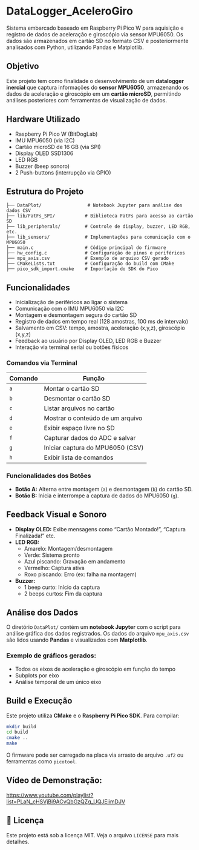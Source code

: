 
# DataLogger_AceleroGiro

Sistema embarcado baseado em Raspberry Pi Pico W para aquisição e registro de dados de aceleração e giroscópio via sensor MPU6050. Os dados são armazenados em cartão SD no formato CSV e posteriormente analisados com Python, utilizando Pandas e Matplotlib.

## Objetivo

Este projeto tem como finalidade o desenvolvimento de um **datalogger inercial** que captura informações do **sensor MPU6050**, armazenando os dados de aceleração e giroscópio em um **cartão microSD**, permitindo análises posteriores com ferramentas de visualização de dados.

## Hardware Utilizado

- Raspberry Pi Pico W (BitDogLab)
- IMU MPU6050 (via I2C)
- Cartão microSD de 16 GB (via SPI)
- Display OLED SSD1306
- LED RGB
- Buzzer (beep sonoro)
- 2 Push-buttons (interrupção via GPIO)

## Estrutura do Projeto

```
├── DataPlot/                 # Notebook Jupyter para análise dos dados CSV
├── lib/FatFs_SPI/           # Biblioteca FatFs para acesso ao cartão SD
├── lib_peripherals/         # Controle de display, buzzer, LED RGB, etc.
├── lib_sensors/             # Implementações para comunicação com o MPU6050
├── main.c                   # Código principal do firmware
├── hw_config.c              # Configuração de pinos e periféricos
├── mpu_axis.csv             # Exemplo de arquivo CSV gerado
├── CMakeLists.txt           # Configuração do build com CMake
├── pico_sdk_import.cmake    # Importação do SDK do Pico
```

## Funcionalidades

- Inicialização de periféricos ao ligar o sistema
- Comunicação com o IMU MPU6050 via I2C
- Montagem e desmontagem segura do cartão SD
- Registro de dados em tempo real (128 amostras, 100 ms de intervalo)
- Salvamento em CSV: tempo, amostra, aceleração (x,y,z), giroscópio (x,y,z)
- Feedback ao usuário por Display OLED, LED RGB e Buzzer
- Interação via terminal serial ou botões físicos

### Comandos via Terminal

| Comando | Função                              |
|---------|-------------------------------------|
| `a`     | Montar o cartão SD                  |
| `b`     | Desmontar o cartão SD               |
| `c`     | Listar arquivos no cartão           |
| `d`     | Mostrar o conteúdo de um arquivo    |
| `e`     | Exibir espaço livre no SD           |
| `f`     | Capturar dados do ADC e salvar      |
| `g`     | Iniciar captura do MPU6050 (CSV)    |
| `h`     | Exibir lista de comandos            |

### Funcionalidades dos Botões

- **Botão A:** Alterna entre montagem (`a`) e desmontagem (`b`) do cartão SD.
- **Botão B:** Inicia e interrompe a captura de dados do MPU6050 (`g`).

## Feedback Visual e Sonoro

- **Display OLED:** Exibe mensagens como “Cartão Montado!”, “Captura Finalizada!” etc.
- **LED RGB:**
  - Amarelo: Montagem/desmontagem
  - Verde: Sistema pronto
  - Azul piscando: Gravação em andamento
  - Vermelho: Captura ativa
  - Roxo piscando: Erro (ex: falha na montagem)
- **Buzzer:**
  - 1 beep curto: Início da captura
  - 2 beeps curtos: Fim da captura

## Análise dos Dados

O diretório `DataPlot/` contém um **notebook Jupyter** com o script para análise gráfica dos dados registrados. Os dados do arquivo `mpu_axis.csv` são lidos usando **Pandas** e visualizados com **Matplotlib**.

### Exemplo de gráficos gerados:

- Todos os eixos de aceleração e giroscópio em função do tempo
- Subplots por eixo
- Análise temporal de um único eixo

## Build e Execução

Este projeto utiliza **CMake** e o **Raspberry Pi Pico SDK**. Para compilar:

```bash
mkdir build
cd build
cmake ..
make
```

O firmware pode ser carregado na placa via arrasto de arquivo `.uf2` ou ferramentas como `picotool`.

## Vídeo de Demonstração:
https://www.youtube.com/playlist?list=PLaN_cHSVjBi9ACvQbGzQZg_UQJEiimDJV

## 📄 Licença

Este projeto está sob a licença MIT. Veja o arquivo `LICENSE` para mais detalhes.  
